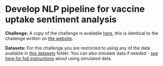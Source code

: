 # Develop NLP pipeline for vaccine uptake sentiment analysis

**Challenge:** A *copy* of the challenge is available [here](challenge.md), this is identical to the challenge written on [the website]().

**Datasets:** For this challenge you are restricted to using any of the data available in [this datasets](datasets) folder. You can also simulate data if needed - [see here for full instructions](https://github.com/WellcomeIdeathon2023/simulated_data) about using simulated data.
